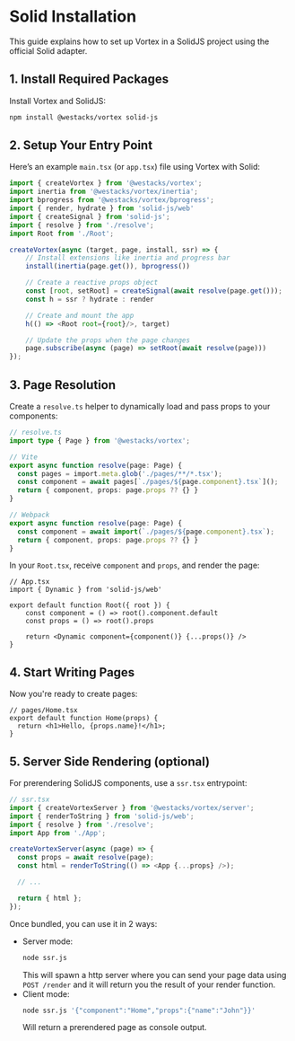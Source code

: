 # Solid Installation

This guide explains how to set up Vortex in a SolidJS project using the official Solid adapter.

## 1. Install Required Packages

Install Vortex and SolidJS:

```bash
npm install @westacks/vortex solid-js
```

## 2. Setup Your Entry Point

Here’s an example `main.tsx` (or `app.tsx`) file using Vortex with Solid:

```ts
import { createVortex } from '@westacks/vortex';
import inertia from '@westacks/vortex/inertia';
import bprogress from '@westacks/vortex/bprogress';
import { render, hydrate } from 'solid-js/web'
import { createSignal } from 'solid-js';
import { resolve } from './resolve';
import Root from './Root';

createVortex(async (target, page, install, ssr) => {
    // Install extensions like inertia and progress bar
    install(inertia(page.get()), bprogress())

    // Create a reactive props object
    const [root, setRoot] = createSignal(await resolve(page.get()));
    const h = ssr ? hydrate : render

    // Create and mount the app
    h(() => <Root root={root}/>, target)

    // Update the props when the page changes
    page.subscribe(async (page) => setRoot(await resolve(page)))
});
```

## 3. Page Resolution

Create a `resolve.ts` helper to dynamically load and pass props to your components:

```ts
// resolve.ts
import type { Page } from '@westacks/vortex';

// Vite
export async function resolve(page: Page) {
  const pages = import.meta.glob('./pages/**/*.tsx');
  const component = await pages[`./pages/${page.component}.tsx`]();
  return { component, props: page.props ?? {} }
}

// Webpack
export async function resolve(page: Page) {
  const component = await import(`./pages/${page.component}.tsx`);
  return { component, props: page.props ?? {} }
}
```

In your `Root.tsx`, receive `component` and `props`, and render the page:

```tsx
// App.tsx
import { Dynamic } from 'solid-js/web'

export default function Root({ root }) {
    const component = () => root().component.default
    const props = () => root().props

    return <Dynamic component={component()} {...props()} />
}

```

## 4. Start Writing Pages

Now you're ready to create pages:

```tsx
// pages/Home.tsx
export default function Home(props) {
  return <h1>Hello, {props.name}!</h1>;
}
```

## 5. Server Side Rendering (optional)

For prerendering SolidJS components, use a `ssr.tsx` entrypoint:

```ts
// ssr.tsx
import { createVortexServer } from '@westacks/vortex/server';
import { renderToString } from 'solid-js/web';
import { resolve } from './resolve';
import App from './App';

createVortexServer(async (page) => {
  const props = await resolve(page);
  const html = renderToString(() => <App {...props} />);

  // ...

  return { html };
});
```

Once bundled, you can use it in 2 ways:
- Server mode:
    ```bash
    node ssr.js
    ```
    This will spawn a http server where you can send your page data using `POST /render` and it will return you the result of your render function.
- Client mode:
    ```bash
    node ssr.js '{"component":"Home","props":{"name":"John"}}'
    ```
    Will return a prerendered page as console output.